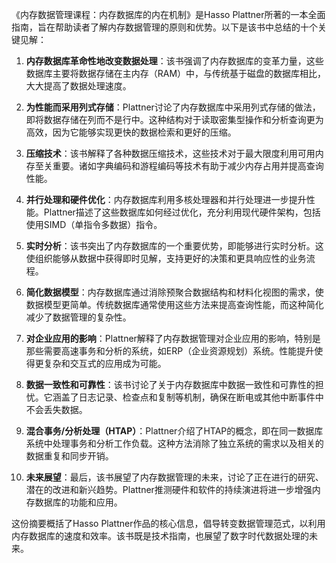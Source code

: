 《内存数据管理课程：内存数据库的内在机制》是Hasso Plattner所著的一本全面指南，旨在帮助读者了解内存数据管理的原则和优势。以下是该书中总结的十个关键见解：

1. **内存数据库革命性地改变数据处理**：该书强调了内存数据库的变革力量，这些数据库主要将数据存储在主内存（RAM）中，与传统基于磁盘的数据库相比，大大提高了数据处理速度。

2. **为性能而采用列式存储**：Plattner讨论了内存数据库中采用列式存储的做法，即将数据存储在列而不是行中。这种结构对于读取密集型操作和分析查询更为高效，因为它能够实现更快的数据检索和更好的压缩。

3. **压缩技术**：该书解释了各种数据压缩技术，这些技术对于最大限度利用可用内存至关重要。诸如字典编码和游程编码等技术有助于减少内存占用并提高查询性能。

4. **并行处理和硬件优化**：内存数据库利用多核处理器和并行处理进一步提升性能。Plattner描述了这些数据库如何经过优化，充分利用现代硬件架构，包括使用SIMD（单指令多数据）指令。

5. **实时分析**：该书突出了内存数据库的一个重要优势，即能够进行实时分析。这使组织能够从数据中获得即时见解，支持更好的决策和更具响应性的业务流程。

6. **简化数据模型**：内存数据库通过消除预聚合数据结构和材料化视图的需求，使数据模型更简单。传统数据库通常使用这些方法来提高查询性能，而这种简化减少了数据管理的复杂性。

7. **对企业应用的影响**：Plattner解释了内存数据管理对企业应用的影响，特别是那些需要高速事务和分析的系统，如ERP（企业资源规划）系统。性能提升使得更复杂和交互式的应用成为可能。

8. **数据一致性和可靠性**：该书讨论了关于内存数据库中数据一致性和可靠性的担忧。它涵盖了日志记录、检查点和复制等机制，确保在断电或其他中断事件中不会丢失数据。

9. **混合事务/分析处理（HTAP）**：Plattner介绍了HTAP的概念，即在同一数据库系统中处理事务和分析工作负载。这种方法消除了独立系统的需求以及相关的数据重复和同步开销。

10. **未来展望**：最后，该书展望了内存数据管理的未来，讨论了正在进行的研究、潜在的改进和新兴趋势。Plattner推测硬件和软件的持续演进将进一步增强内存数据库的功能和应用。

这份摘要概括了Hasso Plattner作品的核心信息，倡导转变数据管理范式，以利用内存数据库的速度和效率。该书既是技术指南，也展望了数字时代数据处理的未来。